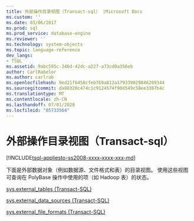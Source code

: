 ```yaml
---
title: 外部操作目录视图（Transact-sql） |Microsoft Docs
ms.custom: ''
ms.date: 03/06/2017
ms.prod: sql
ms.prod_service: database-engine
ms.reviewer: ''
ms.technology: system-objects
ms.topic: language-reference
dev_langs:
- TSQL
ms.assetid: 9abc595c-346d-42dc-a227-a73cd0a356eb
author: CarlRabeler
ms.author: carlrab
ms.openlocfilehash: 9ed21f6458cfeb7b9a812a179339029846209344
ms.sourcegitcommit: da88320c474c1c9124574f90d549c50ee3387b4c
ms.translationtype: MT
ms.contentlocale: zh-CN
ms.lasthandoff: 07/01/2020
ms.locfileid: "85733564"
---
```

# <a name="external-operations-catalog-views-transact-sql"></a>外部操作目录视图（Transact-sql）
[!INCLUDE[tsql-appliesto-ss2008-xxxx-xxxx-xxx-md](../../includes/applies-to-version/sqlserver.md)]

  下面是外部数据对象（例如数据源、文件格式和表）的目录视图。 使用这些视图可查询在 PolyBase 操作中使用的项（如 Hadoop 表）的状态。  
  
 [sys.external_tables (Transact-SQL)](../../relational-databases/system-catalog-views/sys-external-tables-transact-sql.md)  
  
 [sys.external_data_sources (Transact-SQL)](../../relational-databases/system-catalog-views/sys-external-data-sources-transact-sql.md)  
  
 [sys.external_file_formats (Transact-SQL)](../../relational-databases/system-catalog-views/sys-external-file-formats-transact-sql.md)  
  
  
